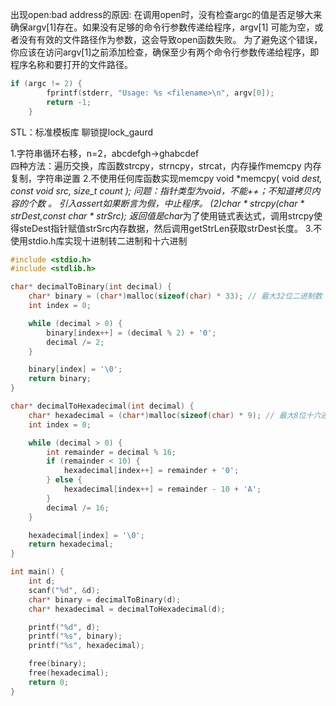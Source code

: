 出现open:bad address的原因:
在调用open时，没有检查argc的值是否足够大来确保argv[1]存在。如果没有足够的命令行参数传递给程序，argv[1] 可能为空，或者没有有效的文件路径作为参数，这会导致open函数失败。
为了避免这个错误，你应该在访问argv[1]之前添加检查，确保至少有两个命令行参数传递给程序，即程序名称和要打开的文件路径。
```c
if (argc != 2) {
        fprintf(stderr, "Usage: %s <filename>\n", argv[0]);
        return -1;
    }
```

STL：标准模板库
聊锁提lock_gaurd

1.字符串循环右移，n=2，abcdefgh->ghabcdef  
四种方法：遍历交换，库函数strcpy，strncpy，strcat，内存操作memcpy 内存复制，字符串逆置
2.不使用任何库函数实现memcpy
void *memcpy( void *dest, const void *src, size_t count );
问题：指针类型为void*，不能++；不知道拷贝内容的个数 。
引入assert如果断言为假，中止程序。
(2)char * strcpy(char * strDest,const char * strSrc);
返回值是char*为了使用链式表达式，调用strcpy使得steDest指针赋值strSrc内存数据，然后调用getStrLen获取strDest长度。
3.不使用stdio.h库实现十进制转二进制和十六进制
```c
#include <stdio.h>
#include <stdlib.h>

char* decimalToBinary(int decimal) {
    char* binary = (char*)malloc(sizeof(char) * 33); // 最大32位二进制数
    int index = 0;

    while (decimal > 0) {
        binary[index++] = (decimal % 2) + '0';
        decimal /= 2;
    }

    binary[index] = '\0';
    return binary;
}

char* decimalToHexadecimal(int decimal) {
    char* hexadecimal = (char*)malloc(sizeof(char) * 9); // 最大8位十六进制数
    int index = 0;

    while (decimal > 0) {
        int remainder = decimal % 16;
        if (remainder < 10) {
            hexadecimal[index++] = remainder + '0';
        } else {
            hexadecimal[index++] = remainder - 10 + 'A';
        }
        decimal /= 16;
    }

    hexadecimal[index] = '\0';
    return hexadecimal;
}

int main() {
    int d;
    scanf("%d", &d);
    char* binary = decimalToBinary(d);
    char* hexadecimal = decimalToHexadecimal(d);

    printf("%d", d);
    printf("%s", binary);
    printf("%s", hexadecimal);

    free(binary);
    free(hexadecimal);
    return 0;
}
```